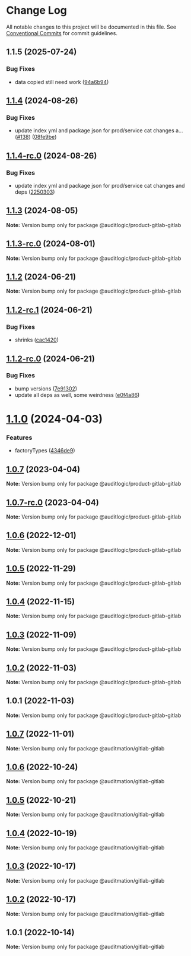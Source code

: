 # Change Log

All notable changes to this project will be documented in this file.
See [Conventional Commits](https://conventionalcommits.org) for commit guidelines.

## 1.1.5 (2025-07-24)


### Bug Fixes

* data copied still need work ([94a6b94](https://github.com/zerobias-org/product/commit/94a6b942fb0516367548599d739529536132755a))





## [1.1.4](https://github.com/auditlogic/product/compare/@auditlogic/product-gitlab-gitlab@1.1.3...@auditlogic/product-gitlab-gitlab@1.1.4) (2024-08-26)


### Bug Fixes

* update index yml and package json for prod/service cat changes a… ([#138](https://github.com/auditlogic/product/issues/138)) ([08fe9be](https://github.com/auditlogic/product/commit/08fe9beb1c8457462a19bc69caa02e6212d97e1a))





## [1.1.4-rc.0](https://github.com/auditlogic/product/compare/@auditlogic/product-gitlab-gitlab@1.1.3...@auditlogic/product-gitlab-gitlab@1.1.4-rc.0) (2024-08-26)


### Bug Fixes

* update index yml and package json for prod/service cat changes and deps ([2250303](https://github.com/auditlogic/product/commit/225030363a363608240135b7ebed386b28f01e4b))





## [1.1.3](https://github.com/auditlogic/product/compare/@auditlogic/product-gitlab-gitlab@1.1.2...@auditlogic/product-gitlab-gitlab@1.1.3) (2024-08-05)

**Note:** Version bump only for package @auditlogic/product-gitlab-gitlab





## [1.1.3-rc.0](https://github.com/auditlogic/product/compare/@auditlogic/product-gitlab-gitlab@1.1.2...@auditlogic/product-gitlab-gitlab@1.1.3-rc.0) (2024-08-01)

**Note:** Version bump only for package @auditlogic/product-gitlab-gitlab





## [1.1.2](https://github.com/auditlogic/product/compare/@auditlogic/product-gitlab-gitlab@1.1.2-rc.1...@auditlogic/product-gitlab-gitlab@1.1.2) (2024-06-21)

**Note:** Version bump only for package @auditlogic/product-gitlab-gitlab





## [1.1.2-rc.1](https://github.com/auditlogic/product/compare/@auditlogic/product-gitlab-gitlab@1.1.2-rc.0...@auditlogic/product-gitlab-gitlab@1.1.2-rc.1) (2024-06-21)


### Bug Fixes

* shrinks ([cac1420](https://github.com/auditlogic/product/commit/cac14200fefcd8183ab69fe89a47bd3f70f563e9))





## [1.1.2-rc.0](https://github.com/auditlogic/product/compare/@auditlogic/product-gitlab-gitlab@1.1.0...@auditlogic/product-gitlab-gitlab@1.1.2-rc.0) (2024-06-21)


### Bug Fixes

* bump versions ([7e91302](https://github.com/auditlogic/product/commit/7e913023b8b312150ed7762c32fbbe616be71de5))
* update all deps as well, some weirdness ([e0f4a86](https://github.com/auditlogic/product/commit/e0f4a864714e2d3de6bbf3da014d5312fe53be2f))





# [1.1.0](https://github.com/auditlogic/product/compare/@auditlogic/product-gitlab-gitlab@1.0.7...@auditlogic/product-gitlab-gitlab@1.1.0) (2024-04-03)


### Features

* factoryTypes ([4346de9](https://github.com/auditlogic/product/commit/4346de92693aee892fccf725338ffc7b80ab182b))





## [1.0.7](https://github.com/auditlogic/product/compare/@auditlogic/product-gitlab-gitlab@1.0.6...@auditlogic/product-gitlab-gitlab@1.0.7) (2023-04-04)

**Note:** Version bump only for package @auditlogic/product-gitlab-gitlab





## [1.0.7-rc.0](https://github.com/auditlogic/product/compare/@auditlogic/product-gitlab-gitlab@1.0.6...@auditlogic/product-gitlab-gitlab@1.0.7-rc.0) (2023-04-04)

**Note:** Version bump only for package @auditlogic/product-gitlab-gitlab





## [1.0.6](https://github.com/auditlogic/product/compare/@auditlogic/product-gitlab-gitlab@1.0.5...@auditlogic/product-gitlab-gitlab@1.0.6) (2022-12-01)

**Note:** Version bump only for package @auditlogic/product-gitlab-gitlab





## [1.0.5](https://github.com/auditlogic/product/compare/@auditlogic/product-gitlab-gitlab@1.0.4...@auditlogic/product-gitlab-gitlab@1.0.5) (2022-11-29)

**Note:** Version bump only for package @auditlogic/product-gitlab-gitlab





## [1.0.4](https://github.com/auditlogic/product/compare/@auditlogic/product-gitlab-gitlab@1.0.3...@auditlogic/product-gitlab-gitlab@1.0.4) (2022-11-15)

**Note:** Version bump only for package @auditlogic/product-gitlab-gitlab





## [1.0.3](https://github.com/auditlogic/product/compare/@auditlogic/product-gitlab-gitlab@1.0.2...@auditlogic/product-gitlab-gitlab@1.0.3) (2022-11-09)

**Note:** Version bump only for package @auditlogic/product-gitlab-gitlab





## [1.0.2](https://github.com/auditlogic/product/compare/@auditlogic/product-gitlab-gitlab@1.0.1...@auditlogic/product-gitlab-gitlab@1.0.2) (2022-11-03)

**Note:** Version bump only for package @auditlogic/product-gitlab-gitlab





## 1.0.1 (2022-11-03)

**Note:** Version bump only for package @auditlogic/product-gitlab-gitlab





## [1.0.7](https://github.com/auditmation/store-content/compare/@auditmation/gitlab-gitlab@1.0.6...@auditmation/gitlab-gitlab@1.0.7) (2022-11-01)

**Note:** Version bump only for package @auditmation/gitlab-gitlab





## [1.0.6](https://github.com/auditmation/store-content/compare/@auditmation/gitlab-gitlab@1.0.5...@auditmation/gitlab-gitlab@1.0.6) (2022-10-24)

**Note:** Version bump only for package @auditmation/gitlab-gitlab





## [1.0.5](https://github.com/auditmation/store-content/compare/@auditmation/gitlab-gitlab@1.0.4...@auditmation/gitlab-gitlab@1.0.5) (2022-10-21)

**Note:** Version bump only for package @auditmation/gitlab-gitlab





## [1.0.4](https://github.com/auditmation/store-content/compare/@auditmation/gitlab-gitlab@1.0.3...@auditmation/gitlab-gitlab@1.0.4) (2022-10-19)

**Note:** Version bump only for package @auditmation/gitlab-gitlab





## [1.0.3](https://github.com/auditmation/store-content/compare/@auditmation/gitlab-gitlab@1.0.2...@auditmation/gitlab-gitlab@1.0.3) (2022-10-17)

**Note:** Version bump only for package @auditmation/gitlab-gitlab





## [1.0.2](https://github.com/auditmation/store-content/compare/@auditmation/gitlab-gitlab@1.0.1...@auditmation/gitlab-gitlab@1.0.2) (2022-10-17)

**Note:** Version bump only for package @auditmation/gitlab-gitlab





## 1.0.1 (2022-10-14)

**Note:** Version bump only for package @auditmation/gitlab-gitlab
